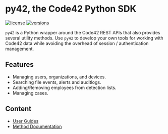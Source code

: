 # py42, the Code42 Python SDK

[![license](https://img.shields.io/pypi/l/py42.svg)](https://pypi.org/project/py42/)
[![versions](https://img.shields.io/pypi/pyversions/py42.svg)](https://pypi.org/project/py42/)

`py42` is a Python wrapper around the Code42 REST APIs that also provides several utility methods. Use `py42` to
develop your own tools for working with Code42 data while avoiding the overhead
of session / authentication management.

## Features

* Managing users, organizations, and devices.
* Searching file events, alerts and auditlogs.
* Adding/Removing employees from detection lists.
* Managing cases.

## Content

* [User Guides](guides.md)
* [Method Documentation](methods.md)
